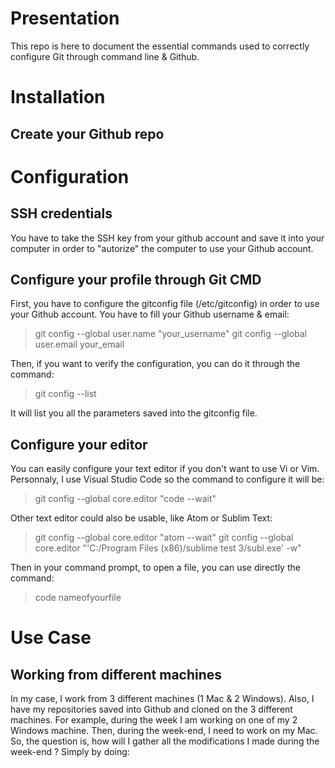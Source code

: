 # Presentation 

This repo is here to document the essential commands used to correctly configure Git through command line & Github.

# Installation 

## Create your Github repo

# Configuration 

## SSH credentials 

You have to take the SSH key from your github account and save it into your computer in order to "autorize" the computer to use your Github account.  

## Configure your profile through Git CMD

First, you have to configure the gitconfig file (/etc/gitconfig) in order to use your Github account.
You have to fill your Github username & email: 

>git config --global user.name "your_username"
>git config --global user.email your_email

Then, if you want to verify the configuration, you can do it through the command: 

>git config --list

It will list you all the parameters saved into the gitconfig file. 

## Configure your editor 

You can easily configure your text editor if you don't want to use Vi or Vim. 
Personnaly, I use Visual Studio Code so the command to configure it will be: 

>git config --global core.editor "code --wait"

Other text editor could also be usable, like Atom or Sublim Text: 

>git config --global core.editor "atom --wait"
>git config --global core.editor "'C:/Program Files (x86)/sublime test 3/subl.exe' -w" 

Then in your command prompt, to open a file, you can use directly the command:

>code nameofyourfile 

# Use Case 

## Working from different machines

In my case, I work from 3 different machines (1 Mac & 2 Windows). Also, I have my repositories saved into Github and cloned on the 3 different machines. 
For example, during the week I am working on one of my 2 Windows machine. 
Then, during the week-end, I need to work on my Mac. So, the question is, how will I gather all the modifications I made during the week-end ? 
Simply by doing: 